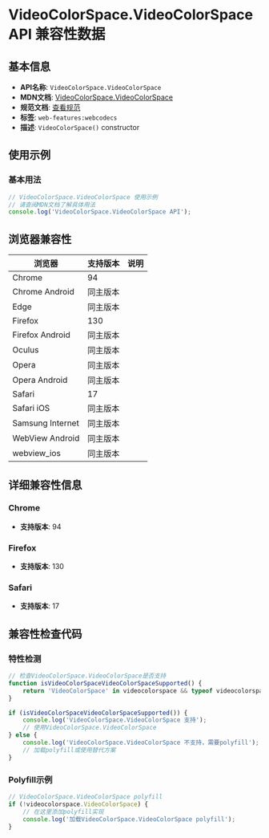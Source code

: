 # VideoColorSpace.VideoColorSpace API 兼容性数据

## 基本信息

- **API名称**: `VideoColorSpace.VideoColorSpace`
- **MDN文档**: [VideoColorSpace.VideoColorSpace](https://developer.mozilla.org/docs/Web/API/VideoColorSpace/VideoColorSpace)
- **规范文档**: [查看规范](https://w3c.github.io/webcodecs/#dom-videocolorspace-videocolorspace)
- **标签**: `web-features:webcodecs`
- **描述**: `VideoColorSpace()` constructor

## 使用示例

### 基本用法

```javascript
// VideoColorSpace.VideoColorSpace 使用示例
// 请查阅MDN文档了解具体用法
console.log('VideoColorSpace.VideoColorSpace API');
```

## 浏览器兼容性

| 浏览器 | 支持版本 | 说明 |
|--------|----------|------|
| Chrome | 94 |  |
| Chrome Android | 同主版本 |  |
| Edge | 同主版本 |  |
| Firefox | 130 |  |
| Firefox Android | 同主版本 |  |
| Oculus | 同主版本 |  |
| Opera | 同主版本 |  |
| Opera Android | 同主版本 |  |
| Safari | 17 |  |
| Safari iOS | 同主版本 |  |
| Samsung Internet | 同主版本 |  |
| WebView Android | 同主版本 |  |
| webview_ios | 同主版本 |  |

## 详细兼容性信息

### Chrome

- **支持版本**: 94

### Firefox

- **支持版本**: 130

### Safari

- **支持版本**: 17

## 兼容性检查代码

### 特性检测

```javascript
// 检查VideoColorSpace.VideoColorSpace是否支持
function isVideoColorSpaceVideoColorSpaceSupported() {
    return 'VideoColorSpace' in videocolorspace && typeof videocolorspace.VideoColorSpace === 'function';
}

if (isVideoColorSpaceVideoColorSpaceSupported()) {
    console.log('VideoColorSpace.VideoColorSpace 支持');
    // 使用VideoColorSpace.VideoColorSpace
} else {
    console.log('VideoColorSpace.VideoColorSpace 不支持，需要polyfill');
    // 加载polyfill或使用替代方案
}
```

### Polyfill示例

```javascript
// VideoColorSpace.VideoColorSpace polyfill
if (!videocolorspace.VideoColorSpace) {
    // 在这里添加polyfill实现
    console.log('加载VideoColorSpace.VideoColorSpace polyfill');
}
```

